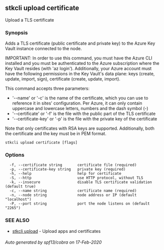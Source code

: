## stkcli upload certificate

Upload a TLS certificate

### Synopsis

Adds a TLS certificate (public certificate and private key) to the Azure Key Vault instance connected to the node.

IMPORTANT: In order to use this command, you must have the Azure CLI installed and you must be authenticated to the Azure subscription where the Key Vault resides (with 'az login'). Additionally, your Azure account must have the following permissions in the Key Vault's data plane: keys (create, update, import, sign), certificate (create, update, import).

This command accepts three parameters:

- '--name' or '-c' is the name of the certificate, which you can use to reference it in sites' configuration. Per Azure, it can only contain uppercase and lowercase letters, numbers and the dash symbol (-)
- '--certificate' or '-f' is the file with the public part of the TLS certificate
- '--certificate-key' or '-p' is the file with the private key of the certificate

Note that only certificates with RSA keys are supported. Additionally, both the certificate and the key must be in PEM format.


```
stkcli upload certificate [flags]
```

### Options

```
  -f, --certificate string       certificate file (required)
  -p, --certificate-key string   private key (required)
  -h, --help                     help for certificate
  -S, --http                     use HTTP protocol, without TLS
  -k, --insecure                 disable TLS certificate validation (default true)
  -c, --name string              certificate name (required)
  -n, --node string              node address or IP (default "localhost")
  -P, --port string              port the node listens on (default "2265")
```

### SEE ALSO

* [stkcli upload](stkcli_upload.md)	 - Upload apps and certificates

###### Auto generated by spf13/cobra on 17-Feb-2020
